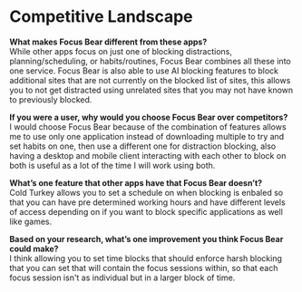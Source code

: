 # Competitive Landscape

**What makes Focus Bear different from these apps?**  
While other apps focus on just one of blocking distractions, planning/scheduling, or habits/routines, Focus Bear combines all these into one service. Focus Bear is also able to use AI blocking features to block additional sites that are not currently on the blocked list of sites, this allows you to not get distracted using unrelated sites that you may not have known to previously blocked.

**If you were a user, why would you choose Focus Bear over competitors?**  
I would choose Focus Bear because of the combination of features allows me to use only one application instead of downloading multiple to try and set habits on one, then use a different one for distraction blocking, also having a desktop and mobile client interacting with each other to block on both is useful as a lot of the time I will work using both.

**What’s one feature that other apps have that Focus Bear doesn’t?**  
Cold Turkey allows you to set a schedule on when blocking is enbaled so that you can have pre determined working hours and have different levels of access depending on if you want to block specific applications as well like games.

**Based on your research, what’s one improvement you think Focus Bear could make?**  
I think allowing you to set time blocks that should enforce harsh blocking that you can set that will contain the focus sessions within, so that each focus session isn't as individual but in a larger block of time.